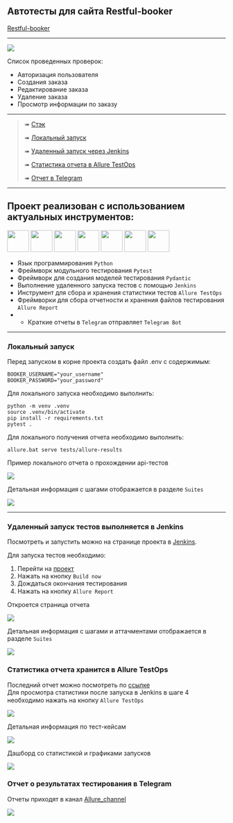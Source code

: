 ## Автотесты для сайта Restful-booker

[Restful-booker](https://restful-booker.herokuapp.com/)

---

<img src="media/images/booker.png">


Список проведенных проверок:

- Авторизация пользователя
- Создания заказа
- Редактирование заказа
- Удаление заказа
- Просмотр информации по заказу

---

> ➠ [Стэк](#Проект-реализован-с-использованием-актуальных-инструментов:)
>
> ➠ [Локальный запуск](#Локальный-запуск)
>
> ➠ [Удаленный запуск через Jenkins](#Удаленный-запуск-тестов-выполняется-в-Jenkins)
> 
> ➠ [Статистика отчета в Allure TestOps](#Статистика-отчета-хранится-в-Allure-TestOps)
> 
> ➠ [Отчет в Telegram](#Отчет-о-результатах-тестирования-в-Telegram)

---

## Проект реализован с использованием актуальных инструментов:  
<img src="media/icons/python.svg" width="50">  <img src="media/icons/pytest.png" width="50"> <img src="media/icons/pydantic.png" width="50"> <img src="media/icons/jenkins.png" width="50"> <img src="media/icons/test_ops.png" width="50"> <img src="media/icons/allure_report.png" width="50"> <img src="media/icons/tg.png" width="50">

- Язык программирования `Python`
- Фреймворк модульного тестирования `Pytest`
- Фреймворк для создания моделей тестирования `Pydantic`
- Выполнение удаленного запуска тестов с помощью `Jenkins`
- Инструмент для сбора и хранения статистики тестов `Allure TestOps`
- Фреймворки для сбора отчетности и хранения файлов тестирования `Allure Report`
- - Краткие отчеты в `Telegram` отправляет `Telegram Bot`

---

### Локальный запуск

Перед запуском в корне проекта создать файл .env с содержимым:

```
BOOKER_USERNAME="your_username"
BOOKER_PASSWORD="your_password"
```

Для локального запуска необходимо выполнить:

```
python -m venv .venv
source .venv/bin/activate
pip install -r requirements.txt
pytest .
```

Для локального получения отчета необходимо выполнить:

```
allure.bat serve tests/allure-results
```

Пример локального отчета о прохождении api-тестов

<img src="media/images/allure_2.png">

Детальная информация с шагами отображается в разделе `Suites`

<img src="media/images/allure_1.png">

---
### Удаленный запуск тестов выполняется в Jenkins
Посмотреть и запустить можно на странице проекта в [Jenkins](https://jenkins.autotests.cloud/job/api_tests_booking/).

Для запуска тестов необходимо:
1. Перейти на [проект](https://jenkins.autotests.cloud/job/api_tests_booking/)
2. Нажать на кнопку `Build now`
3. Дождаться окончания тестирования
4. Нажать на кнопку `Allure Report` <img src="media/icons/allure_report.png" width="15">

Откроется страница отчета

<img src="media/images/allure_report1.png">

Детальная информация с шагами и аттачментами отображается в разделе `Suites`

<img src="media/images/allure_report2.png">

### Статистика отчета хранится в Allure TestOps
Последний отчет можно посмотреть по [ссылке](https://allure.autotests.cloud/launch/46489)  
Для просмотра статистики после запуска в Jenkins в шаге 4 необходимо нажать на кнопку `Allure TestOps` <img src="media/icons/test_ops.png" width="15">

<img src="media/images/testops1.png">

Детальная информация по тест-кейсам

<img src="media/images/testops2.png">

Дашборд со статистикой и графиками запусков

<img src="media/images/testops3.png">


### Отчет о результатах тестирования в Telegram
Отчеты приходят в канал [Allure_channel](https://t.me/Allure_channel_autotests)

<img src="media/images/allure_tg.png">









